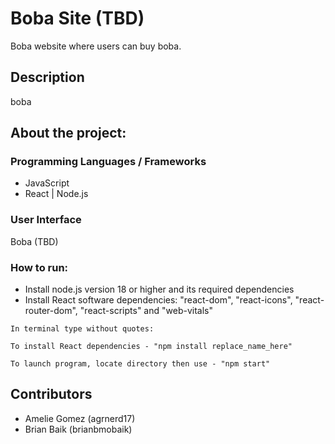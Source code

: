 # Boba Site (TBD)

Boba website where users can buy boba.

## Description

boba

## About the project:

### Programming Languages / Frameworks

* JavaScript
* React | Node.js

### User Interface 

Boba (TBD)


### How to run:

- Install node.js version 18 or higher and its required dependencies
- Install React software dependencies: "react-dom", "react-icons", "react-router-dom", "react-scripts" and "web-vitals" 

```
In terminal type without quotes:

To install React dependencies - "npm install replace_name_here"

To launch program, locate directory then use - "npm start"
```

## Contributors
- Amelie Gomez (agrnerd17)
- Brian Baik (brianbmobaik)
